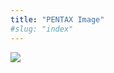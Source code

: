 ```yaml
---
title: "PENTAX Image"
#slug: "index"
---
```


[![](/wp-content/2011/12/12-300x225.jpg)](/wp-content/2011/12/12.jpg)